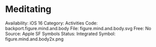 # Meditating

Availability: iOS 16
Category: Activities
Code: backport.figure.mind.and.body
File: figure.mind.and.body.svg
Free: No
Source: Apple SF Symbols
Status: Integrated
Symbol: figure.mind.and.body2x.png